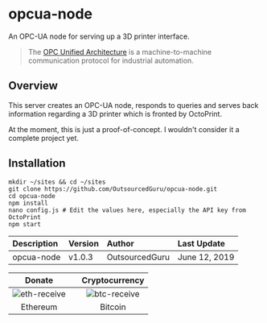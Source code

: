 # opcua-node
An OPC-UA node for serving up a 3D printer interface.

> The [OPC Unified Architecture](https://en.wikipedia.org/wiki/OPC_Unified_Architecture) is a machine-to-machine communication protocol for industrial automation.

## Overview
This server creates an OPC-UA node, responds to queries and serves back information regarding a 3D printer which is fronted by OctoPrint.

At the moment, this is just a proof-of-concept. I wouldn't consider it a complete project yet.

## Installation

```
mkdir ~/sites && cd ~/sites
git clone https://github.com/OutsourcedGuru/opcua-node.git
cd opcua-node
npm install
nano config.js # Edit the values here, especially the API key from OctoPrint
npm start
```

|Description|Version|Author|Last Update|
|:---|:---|:---|:---|
|opcua-node|v1.0.3|OutsourcedGuru|June 12, 2019|

|Donate||Cryptocurrency|
|:-----:|---|:--------:|
| ![eth-receive](https://user-images.githubusercontent.com/15971213/40564950-932d4d10-601f-11e8-90f0-459f8b32f01c.png) || ![btc-receive](https://user-images.githubusercontent.com/15971213/40564971-a2826002-601f-11e8-8d5e-eeb35ab53300.png) |
|Ethereum||Bitcoin|
